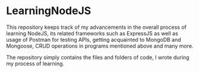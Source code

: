 # LearningNodeJS
This repository keeps track of my advancements in the overall process of learning NodeJS, its related frameworks such as ExpressJS as well as usage of Postman for testing APIs, getting acquainted to MongoDB and Mongoose,  CRUD operations in programs mentioned above and many more.

The repository simply contains the files and folders of code, I wrote during my process of learning.
